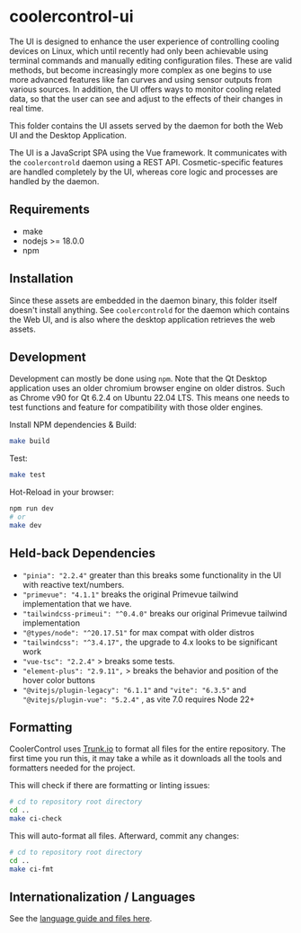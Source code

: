 # coolercontrol-ui

The UI is designed to enhance the user experience of controlling cooling devices on Linux, which
until recently had only been achievable using terminal commands and manually editing configuration
files. These are valid methods, but become increasingly more complex as one begins to use more
advanced features like fan curves and using sensor outputs from various sources. In addition, the UI
offers ways to monitor cooling related data, so that the user can see and adjust to the effects of
their changes in real time.

This folder contains the UI assets served by the daemon for both the Web UI and the Desktop
Application.

The UI is a JavaScript SPA using the Vue framework. It communicates with the `coolercontrold` daemon
using a REST API. Cosmetic-specific features are handled completely by the UI, whereas core logic
and processes are handled by the daemon.

## Requirements

- make
- nodejs >= 18.0.0
- npm

## Installation

Since these assets are embedded in the daemon binary, this folder itself doesn't install anything.
See `coolercontrold` for the daemon which contains the Web UI, and is also where the desktop
application retrieves the web assets.

## Development

Development can mostly be done using `npm`. Note that the Qt Desktop application uses an older
chromium browser engine on older distros. Such as Chrome v90 for Qt 6.2.4 on Ubuntu 22.04 LTS. This
means one needs to test functions and feature for compatibility with those older engines.

Install NPM dependencies & Build:

```bash
make build
```

Test:

```bash
make test
```

Hot-Reload in your browser:

```bash
npm run dev
# or
make dev
```

## Held-back Dependencies

- `"pinia": "2.2.4"` greater than this breaks some functionality in the UI with reactive
  text/numbers.
- `"primevue": "4.1.1"` breaks the original Primevue tailwind implementation that we have.
- `"tailwindcss-primeui": "^0.4.0"` breaks our original Primevue tailwind implementation
- `"@types/node": "^20.17.51"` for max compat with older distros
- `"tailwindcss": "^3.4.17",` the upgrade to 4.x looks to be significant work
- `"vue-tsc": "2.2.4"` > breaks some tests.
- `"element-plus": "2.9.11",` > breaks the behavior and position of the hover color buttons
- `"@vitejs/plugin-legacy": "6.1.1"` and `"vite": "6.3.5"` and `"@vitejs/plugin-vue": "5.2.4"` , as
  vite 7.0 requires Node 22+

## Formatting

CoolerControl uses [Trunk.io](https://github.com/trunk-io) to format all files for the entire
repository. The first time you run this, it may take a while as it downloads all the tools and
formatters needed for the project.

This will check if there are formatting or linting issues:

```bash
# cd to repository root directory
cd ..
make ci-check
```

This will auto-format all files. Afterward, commit any changes:

```bash
# cd to repository root directory
cd ..
make ci-fmt
```

## Internationalization / Languages

See the [language guide and files here](src/i18n/README.md).

